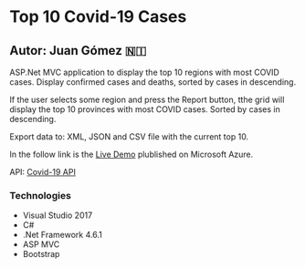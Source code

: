 # Top 10 Covid-19 Cases
## Autor: Juan Gómez 🇳🇮

ASP.Net MVC application to display the top 10 regions with most COVID cases. Display confirmed cases and deaths, sorted by cases in descending.

If the user selects some region and press the Report button, tthe grid will display the top 10 provinces with most COVID cases. Sorted by cases in descending.

Export data to: XML, JSON and CSV file with the current top 10.

In the follow link is the [Live Demo]("http://covid19-cases.azurewebsites.net/") plublished on Microsoft Azure.

API: [Covid-19 API]("https://rapidapi.com/axisbits-axisbits-default/api/covid-19-statistics")

### Technologies
- Visual Studio 2017
- C#
- .Net Framework 4.6.1
- ASP MVC
- Bootstrap
